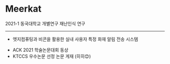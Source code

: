 # Meerkat
2021-1 동국대학교 개별연구 재난인식 연구
_______________________________________

- 엣지컴퓨팅과 비콘을 활용한 실내 사용자 특정 화재 알림 전송 시스템

+ ACK 2021 학술논문대회 동상
+ KTCCS 우수논문 선정 논문 게재 (히히😊)
